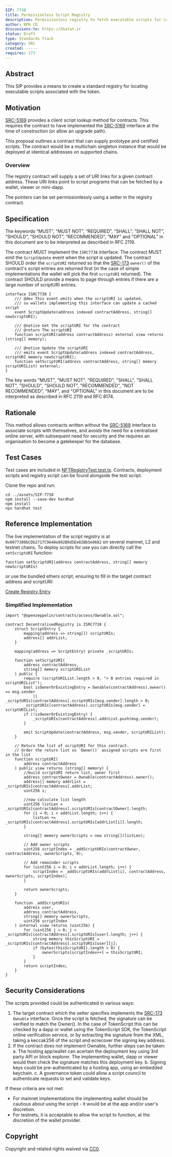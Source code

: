 ```yaml
---
SIP: 7738
title: Permissionless Script Registry
description: Permissionless registry to fetch executable scripts for contracts
author: NPH CO
discussions-to: https://Shatat.ir
status: Draft
type: Standards Track
category: SRC
created: -----
requires: 173
---
```

## Abstract

This SIP provides a means to create a standard registry for locating executable scripts associated with the token.

## Motivation

[SRC-5169](./SIP-5169.md) provides a client script lookup method for contracts. This requires the contract to have implemented the [SRC-5169](./SIP-5169.md) interface at the time of construction (or allow an upgrade path).

This proposal outlines a contract that can supply prototype and certified scripts. The contract would be a multichain singleton instance that would be deployed at identical addresses on supported chains.

### Overview

The registry contract will supply a set of URI links for a given contract address. These URI links point to script programs that can be fetched by a wallet, viewer or mini-dapp.

The pointers can be set permissionlessly using a setter in the registry contract.

## Specification

The keywords “MUST”, “MUST NOT”, “REQUIRED”, “SHALL”, “SHALL NOT”, “SHOULD”, “SHOULD NOT”, “RECOMMENDED”, “MAY” and “OPTIONAL” in this document are to be interpreted as described in RFC 2119.

The contract MUST implement the `ISRC7738` interface.
The contract MUST emit the `ScriptUpdate` event when the script is updated.
The contract SHOULD order the `scriptURI` returned so that the [SRC-173](./SIP-173.md) `owner()` of the contract's script entries are returned first (in the case of simple implementations the wallet will pick the first `scriptURI` returned).
The contract SHOULD provide a means to page through entries if there are a large number of scriptURI entries.

```solidity
interface ISRC7738 {
    /// @dev This event emits when the scriptURI is updated, 
    /// so wallets implementing this interface can update a cached script
    event ScriptUpdate(address indexed contractAddress, string[] newScriptURI);

    /// @notice Get the scriptURI for the contract
    /// @return The scriptURI
    function scriptURI(address contractAddress) external view returns (string[] memory);

    /// @notice Update the scriptURI 
    /// emits event ScriptUpdate(address indexed contractAddress, scriptURI memory newScriptURI);
    function setScriptURI(address contractAddress, string[] memory scriptURIList) external;
}
```

The key words "MUST", "MUST NOT", "REQUIRED", "SHALL", "SHALL NOT", "SHOULD", "SHOULD NOT", "RECOMMENDED", "NOT RECOMMENDED", "MAY", and "OPTIONAL" in this document are to be interpreted as described in RFC 2119 and RFC 8174.

## Rationale

This method allows contracts written without the [SRC-5169](./SIP-5169.md) interface to associate scripts with themselves, and avoids the need for a centralised online server, with subsequent need for security and the requires an organisation to become a gatekeeper for the database.

## Test Cases

Test cases are included in [NFTRegistryTest.test.ts](../assets/SIP-7738/test/NFTRegistryTest.test.ts). Contracts, deployment scripts and registry script can be found alongside the test script.

Clone the repo and run:

```shell
cd ../assets/SIP-7738
npm install --save-dev hardhat
npm install
npx hardhat test
```

## Reference Implementation

The live implementation of the script registry is at `0x0077380bCDb2717C9640e892B9d5Ee02Bb5e0682` on several mainnet, L2 and testnet chains. To deploy scripts for use you can directly call the ```setScriptURI``` function:

```solidity
function setScriptURI(address contractAddress, string[] memory newScriptURIs)
```

or use the bundled ethers script, ensuring to fill in the target contract address and scriptURI:

[Create Registry Entry](../assets/SIP-7738/scripts/createRegistryEntry.ts)

### Simplified Implementation
```solidity
import "@openzeppelin/contracts/access/Ownable.sol";

contract DecentralisedRegistry is ISRC7738 {
    struct ScriptEntry {
        mapping(address => string[]) scriptURIs;
        address[] addrList;
    }

    mapping(address => ScriptEntry) private _scriptURIs;

    function setScriptURI(
        address contractAddress,
        string[] memory scriptURIList
    ) public {
        require (scriptURIList.length > 0, "> 0 entries required in scriptURIList");
        bool isOwnerOrExistingEntry = Ownable(contractAddress).owner() == msg.sender 
            || _scriptURIs[contractAddress].scriptURIs[msg.sender].length > 0;
        _scriptURIs[contractAddress].scriptURIs[msg.sender] = scriptURIList;
        if (!isOwnerOrExistingEntry) {
            _scriptURIs[contractAddress].addrList.push(msg.sender);
        }
        
        emit ScriptUpdate(contractAddress, msg.sender, scriptURIList);
    }

    // Return the list of scriptURI for this contract.
    // Order the return list so `Owner()` assigned scripts are first in the list
    function scriptURI(
        address contractAddress
    ) public view returns (string[] memory) {
        //build scriptURI return list, owner first
        address contractOwner = Ownable(contractAddress).owner();
        address[] memory addrList = _scriptURIs[contractAddress].addrList;
        uint256 i;

        //now calculate list length
        uint256 listLen = _scriptURIs[contractAddress].scriptURIs[contractOwner].length;
        for (i = 0; i < addrList.length; i++) {
            listLen += _scriptURIs[contractAddress].scriptURIs[addrList[i]].length;
        }

        string[] memory ownerScripts = new string[](listLen);

        // Add owner scripts
        uint256 scriptIndex = _addScriptURIs(contractOwner, contractAddress, ownerScripts, 0);

        // Add remainder scripts
        for (uint256 i = 0; i < addrList.length; i++) {
            scriptIndex = _addScriptURIs(addrList[i], contractAddress, ownerScripts, scriptIndex);
        }

        return ownerScripts;
    }

    function _addScriptURIs(
        address user,
        address contractAddress,
        string[] memory ownerScripts,
        uint256 scriptIndex
    ) internal view returns (uint256) {
        for (uint256 j = 0; j < _scriptURIs[contractAddress].scriptURIs[user].length; j++) {
            string memory thisScriptURI = _scriptURIs[contractAddress].scriptURIs[user][j];
            if (bytes(thisScriptURI).length > 0) {
                ownerScripts[scriptIndex++] = thisScriptURI;
            }
        }
        return scriptIndex;
    }
}
```

## Security Considerations

The scripts provided could be authenticated in various ways:

1. The target contract which the setter specifies implements the [SRC-173](./SIP-173.md) `Ownable` interface. Once the script is fetched, the signature can be verified to match the Owner(). In the case of TokenScript this can be checked by a dapp or wallet using the TokenScript SDK, the TokenScript online verification service, or by extracting the signature from the XML, taking a keccak256 of the script and ecrecover the signing key address.
2. If the contract does not implement Ownable, further steps can be taken:
 a. The hosting app/wallet can acertain the deployment key using 3rd party API or block explorer. The implementing wallet, dapp or viewer would then check the signature matches this deployment key.
 b. Signing keys could be pre-authenticated by a hosting app, using an embedded keychain.
 c. A governance token could allow a script council to authenticate requests to set and validate keys.

If these criteria are not met:
- For mainnet implementations the implementing wallet should be cautious about using the script - it would be at the app and/or user's discretion.
- For testnets, it is acceptable to allow the script to function, at the discretion of the wallet provider.

## Copyright

Copyright and related rights waived via [CC0](../LICENSE.md).
